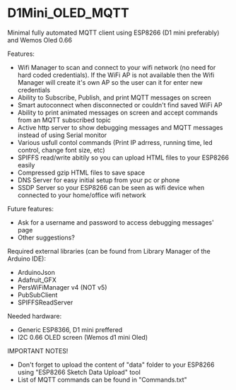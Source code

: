# D1Mini_OLED_MQTT
Minimal fully automated MQTT client using ESP8266 (D1 mini preferably) and Wemos Oled 0.66 

Features:
* Wifi Manager to scan and connect to your wifi network (no need for hard coded credentials). If the WiFi AP is not available then the Wifi Manager will create it's own AP so the user can it for enter new credentials
* Ability to Subscribe, Publish, and print MQTT messages on screen
* Smart autoconnect when disconnected or couldn't find saved WiFi AP
* Ability to print animated messages on screen and accept commands from an MQTT subscribed topic 
* Active http server to show debugging messages and MQTT messages instead of using Serial monitor
* Various usfull contol commands (Print IP adrress, running time, led control, change font size, etc)
* SPIFFS read/write abitily so you can upload HTML files to your ESP8266 easily
* Compressed gzip HTML files to save space
* DNS Server for easy initial setup from your pc or phone
* SSDP Server so your ESP8266 can be seen as wifi device when connected to your home/office wifi network


Future features:
* Ask for a username and password to access debugging messages' page
* Other suggestions? 

Required external libraries (can be found from Library Manager of the Arduino IDE):
* ArduinoJson
* Adafruit_GFX
* PersWiFiManager v4 (NOT v5)
* PubSubClient
* SPIFFSReadServer

Needed hardware:
* Generic ESP8366, D1 mini preffered
* I2C 0.66 OLED screen (Wemos d1 mini Oled)


IMPORTANT NOTES!
* Don't forget to upload the content of "data" folder to your ESP8266 using "ESP8266 Sketch Data Upload" tool
* List of MQTT commands can be found in "Commands.txt"
